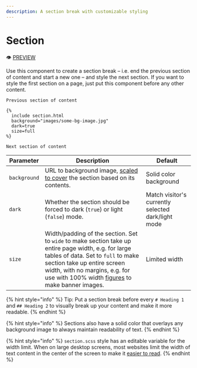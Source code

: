```yaml
---
description: A section break with customizable styling
---
```


# Section

:eye: [PREVIEW](https://greenelab.github.io/lab-website-template/testbed#section)

Use this component to create a section break – i.e. end the previous section of content and start a new one – and style the next section. If you want to style the first section on a page, just put this component before any other content.

```liquid
Previous section of content

{%
  include section.html
  background="images/some-bg-image.jpg"
  dark=true
  size=full
%}

Next section of content
```

| Parameter    | Description                                                                                                                                                                                                                                                                | Default                                            |
| ------------ | -------------------------------------------------------------------------------------------------------------------------------------------------------------------------------------------------------------------------------------------------------------------------- | -------------------------------------------------- |
| `background` | URL to background image, [scaled to cover](https://developer.mozilla.org/en-US/docs/Web/CSS/object-fit) the section based on its contents.                                                                                                                                 | Solid color background                             |
| `dark`       | Whether the section should be forced to dark (`true`) or light (`false`) mode.                                                                                                                                                                                             | Match visitor's currently selected dark/light mode |
| `size`       | Width/padding of the section. Set to `wide` to make section take up entire page width, e.g. for large tables of data. Set to `full` to make section take up entire screen width, with no margins, e.g. for use with 100% width [figures](figure.md) to make banner images. | Limited width                                      |

{% hint style="info" %}
Tip: Put a section break before every `# Heading 1` and `## Heading 2` to visually break up your content and make it more readable.
{% endhint %}

{% hint style="info" %}
Sections also have a solid color that overlays any background image to always maintain readability of text.
{% endhint %}

{% hint style="info" %}
`section.scss` style has an editable variable for the width limit. When on large desktop screens, most websites limit the width of text content in the center of the screen to make it [easier to read](https://ux.stackexchange.com/questions/14928/why-do-websites-not-use-entire-width-of-browser).
{% endhint %}

